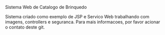 Sistema Web de Catalogo de Brinquedo

Sistema criado como exemplo de JSP e Servico Web trabalhando com imagens, controllers e seguranca. Para mais informacoes, por favor acionar o contato deste git. 
